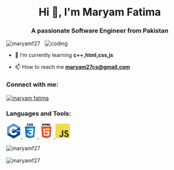 
<h1 align="center">Hi 👋, I'm Maryam Fatima</h1>
<h3 align="center">A passionate Software Engineer from Pakistan</h3>

<img align="right" alt="coding" width="400" src="https://user-images.githubusercontent.com/74038190/236119160-976a0405-caa7-470c-9356-16d43402ea0a.gif">

<p align="left"> <img src="https://komarev.com/ghpvc/?username=maryamf27&label=Profile%20views&color=0e75b6&style=flat" alt="maryamf27" /> </p>

- 🌱 I’m currently learning **c++,html,css,js**

- 📫 How to reach me **maryam27cs@gmail.com**

<h3 align="left">Connect with me:</h3>
<p align="left">
<a href="https://linkedin.com/in/maryam fatima" target="blank"><img align="center" src="https://raw.githubusercontent.com/rahuldkjain/github-profile-readme-generator/master/src/images/icons/Social/linked-in-alt.svg" alt="maryam fatima" height="30" width="40" /></a>

</p>

<h3 align="left">Languages and Tools:</h3>
<p align="left"> <a href="https://www.w3schools.com/cpp/" target="_blank" rel="noreferrer"> <img src="https://raw.githubusercontent.com/devicons/devicon/master/icons/cplusplus/cplusplus-original.svg" alt="cplusplus" width="40" height="40"/> </a> <a href="https://www.w3schools.com/css/" target="_blank" rel="noreferrer"> <img src="https://raw.githubusercontent.com/devicons/devicon/master/icons/css3/css3-original-wordmark.svg" alt="css3" width="40" height="40"/> </a> <a href="https://www.w3.org/html/" target="_blank" rel="noreferrer"> <img src="https://raw.githubusercontent.com/devicons/devicon/master/icons/html5/html5-original-wordmark.svg" alt="html5" width="40" height="40"/> </a> <a href="https://developer.mozilla.org/en-US/docs/Web/JavaScript" target="_blank" rel="noreferrer"> <img src="https://raw.githubusercontent.com/devicons/devicon/master/icons/javascript/javascript-original.svg" alt="javascript" width="40" height="40"/> </a> </p>
<p><img align="center" src="https://github-readme-stats.vercel.app/api/top-langs?username=maryamf27&show_icons=true&locale=en&layout=compact" alt="maryamf27" /></p>

<p><img align="center" src="https://github-readme-streak-stats.herokuapp.com/?user=maryamf27&" alt="maryamf27" /></p>

